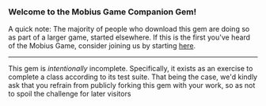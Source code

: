 ### Welcome to the Mobius Game Companion Gem!

A quick note: The majority of people who download this gem are doing so as part of a larger game, started elsewhere. If this is the first you've heard of the Mobius Game, consider joining us by starting [here](http://www.mobiusgame.net/incipio).

***

This gem is _intentionally_ incomplete. Specifically, it exists as an exercise to complete a class according to its test suite. That being the case, we'd kindly ask that you refrain from publicly forking this gem with your work, so as not to spoil the challenge for later visitors
